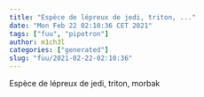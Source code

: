 ```yaml
---
title: "Espèce de lépreux de jedi, triton, ..."
date: "Mon Feb 22 02:10:36 CET 2021"
tags: ["fuu", "pipotron"]
author: m1ch3l
categories: ["generated"]
slug: "fuu/2021-02-22-02:10:36"
---
```


Espèce de lépreux de jedi, triton, morbak
